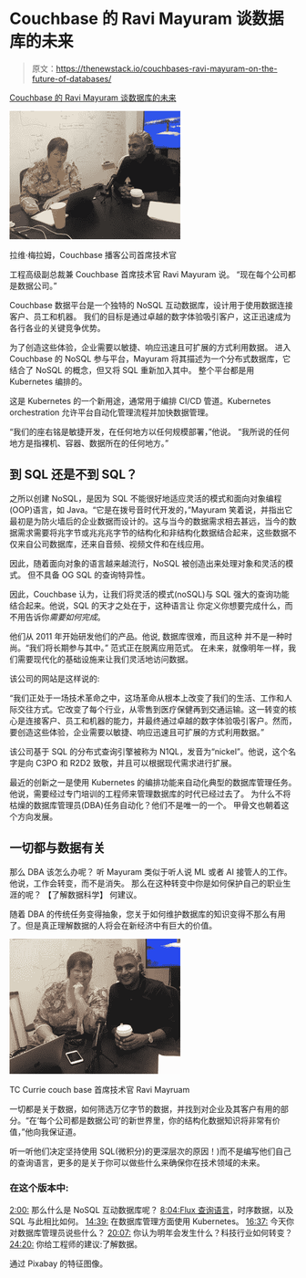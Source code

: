 # Couchbase 的 Ravi Mayuram 谈数据库的未来

> 原文：<https://thenewstack.io/couchbases-ravi-mayuram-on-the-future-of-databases/>

[Couchbase 的 Ravi Mayuram 谈数据库的未来](https://thenewstack.simplecast.com/episodes/couchbases-ravi-mayuram-on-the-future-of-databases)

![](img/2151c92e9852e2fdd3154f031a1537f3.png)

拉维·梅拉姆，Couchbase 播客公司首席技术官

工程高级副总裁兼 Couchbase 首席技术官 Ravi Mayuram 说。  “现在每个公司都是数据公司。”

Couchbase 数据平台是一个独特的 NoSQL 互动数据库，设计用于使用数据连接客户、员工和机器。  我们的目标是通过卓越的数字体验吸引客户，这正迅速成为各行各业的关键竞争优势。

为了创造这些体验，企业需要以敏捷、响应迅速且可扩展的方式利用数据。  进入 Couchbase 的 NoSQL 参与平台，Mayuram 将其描述为一个分布式数据库，它结合了 NoSQL 的概念，但又将 SQL 重新加入其中。  整个平台都是用 Kubernetes 编排的。

这是 Kubernetes 的一个新用途，通常用于编排 CI/CD 管道。Kubernetes orchestration 允许平台自动化管理流程并加快数据管理。

“我们的座右铭是敏捷开发，在任何地方以任何规模部署，”他说。  “我所说的任何地方是指裸机、容器、数据所在的任何地方。”

## 到 SQL 还是不到 SQL？

之所以创建 NoSQL，是因为 SQL 不能很好地适应灵活的模式和面向对象编程(OOP)语言，如 Java。“它是在拨号音时代开发的，”Mayuram 笑着说，并指出它最初是为防火墙后的企业数据而设计的。这与当今的数据需求相去甚远，当今的数据需求需要将兆字节或兆兆兆字节的结构化和非结构化数据结合起来，这些数据不仅来自公司数据库，还来自音频、视频文件和在线应用。

因此，随着面向对象的语言越来越流行，NoSQL 被创造出来处理对象和灵活的模式。  但不具备 OG SQL 的查询特异性。

因此，Couchbase 认为，让我们将灵活的模式(noSQL)与 SQL 强大的查询功能结合起来。他说，SQL 的天才之处在于，这种语言让  你定义你想要完成什么，而不用告诉你*需要如何完成*。

他们从 2011 年开始研发他们的产品。他说,  数据库很难，而且这种  并不是一种时尚。“我们将长期参与其中。”  范式正在脱离应用范式。  在未来，就像明年一样，我们需要现代化的基础设施来让我们灵活地访问数据。

该公司的网站是这样说的:

“我们正处于一场技术革命之中，这场革命从根本上改变了我们的生活、工作和人际交往方式。它改变了每个行业，从零售到医疗保健再到交通运输。这一转变的核心是连接客户、员工和机器的能力，并最终通过卓越的数字体验吸引客户。然而，要创造这些体验，企业需要以敏捷、响应迅速且可扩展的方式利用数据。”

该公司基于 SQL 的分布式查询引擎被称为 N1QL，发音为“nickel”。他说，这个名字是向 C3PO 和 R2D2 致敬，并且可以根据现代需求进行扩展。

最近的创新之一是使用 Kubernetes 的编排功能来自动化典型的数据库管理任务。他说，需要经过专门培训的工程师来管理数据库的时代已经过去了。  为什么不将枯燥的数据库管理员(DBA)任务自动化？他们不是唯一的一个。  甲骨文也朝着这个方向发展。

## 一切都与数据有关

那么 DBA 该怎么办呢？  听 Mayuram 类似于听人说 ML 或者 AI 接管人的工作。他说，工作会转变，而不是消失。  那么在这种转变中你是如何保护自己的职业生涯的呢？  【了解数据科学】  何建议。

随着 DBA 的传统任务变得抽象，您关于如何维护数据库的知识变得不那么有用了。但是真正理解数据的人将会在新经济中有巨大的价值。

![](img/42be3c80b1d4b8a52ad3786d7700822b.png)

TC Currie couch base 首席技术官 Ravi Mayruam

一切都是关于数据，如何筛选万亿字节的数据，并找到对企业及其客户有用的部分。“在‘每个公司都是数据公司’的新世界里，你的结构化数据知识将非常有价值，”他向我保证道。

听一听他们决定坚持使用 SQL(微积分)的更深层次的原因！)而不是编写他们自己的查询语言，更多的是关于你可以做些什么来确保你在技术领域的未来。

### 在这个版本中:

[2:00:](https://thenewstack.simplecast.com/episodes/couchbases-ravi-mayuram-on-the-future-of-databases?t=2:00) 那么什么是 NoSQL 互动数据库呢？
[8:04:](https://thenewstack.simplecast.com/episodes/couchbases-ravi-mayuram-on-the-future-of-databases?t=8:04)[Flux 查询语言](https://www.influxdata.com/blog/why-were-building-flux-a-new-data-scripting-and-query-language/)，时序数据，以及 SQL 与此相比如何。
[14:39:](https://thenewstack.simplecast.com/episodes/couchbases-ravi-mayuram-on-the-future-of-databases?t=14:39) 在数据库管理方面使用 Kubernetes。
[16:37:](https://thenewstack.simplecast.com/episodes/couchbases-ravi-mayuram-on-the-future-of-databases?t=16:37) 今天你对数据库管理员说些什么？
[20:07:](https://thenewstack.simplecast.com/episodes/couchbases-ravi-mayuram-on-the-future-of-databases?t=20:07) 你认为明年会发生什么？科技行业如何转变？
[24:20:](https://thenewstack.simplecast.com/episodes/couchbases-ravi-mayuram-on-the-future-of-databases?t=24:20) 你给工程师的建议:了解数据。

通过 Pixabay 的特征图像。

<svg xmlns:xlink="http://www.w3.org/1999/xlink" viewBox="0 0 68 31" version="1.1"><title>Group</title> <desc>Created with Sketch.</desc></svg>